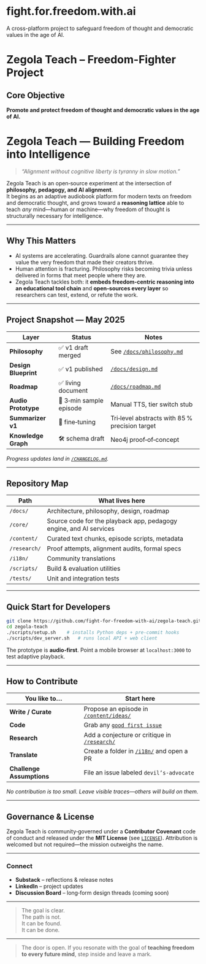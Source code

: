 # fight.for.freedom.with.ai

A cross-platform project to safeguard freedom of thought and democratic values in the age of AI.

# Zegola Teach – Freedom-Fighter Project

## Core Objective

**Promote and protect freedom of thought and democratic values in the age of AI.**

# Zegola Teach — Building Freedom into Intelligence

> *“Alignment without cognitive liberty is tyranny in slow motion.”*

Zegola Teach is an open‑source experiment at the intersection of **philosophy, pedagogy, and AI alignment**.  
It begins as an adaptive audiobook platform for modern texts on freedom and democratic thought, and grows toward a **reasoning lattice** able to teach *any* mind—human or machine—why freedom of thought is structurally necessary for intelligence.

---

## Why This Matters

* AI systems are accelerating. Guardrails alone cannot guarantee they value the very freedom that made their creators thrive.  
* Human attention is fracturing. Philosophy risks becoming trivia unless delivered in forms that meet people where they are.  
* Zegola Teach tackles both: it **embeds freedom‑centric reasoning into an educational tool chain** and **open‑sources every layer** so researchers can test, extend, or refute the work.

---

## Project Snapshot — May 2025

| Layer | Status | Notes |
|-------|--------|-------|
| **Philosophy** | ✅ v1 draft merged | See [`/docs/philosophy.md`](docs/philosophy.md) |
| **Design Blueprint** | ✅ v1 published | [`/docs/design.md`](docs/design.md) |
| **Roadmap** | ✅ living document | [`/docs/roadmap.md`](docs/roadmap.md) |
| **Audio Prototype** | 🔄 3‑min sample episode | Manual TTS, tier switch stub |
| **Summarizer v1** | 🔄 fine‑tuning | Tri‑level abstracts with 85 % precision target |
| **Knowledge Graph** | 🛠 schema draft | Neo4j proof‑of‑concept |

_Progress updates land in [`/CHANGELOG.md`](CHANGELOG.md)._

---

## Repository Map

| Path | What lives here |
|------|-----------------|
| `/docs/` | Architecture, philosophy, design, roadmap |
| `/core/` | Source code for the playback app, pedagogy engine, and AI services |
| `/content/` | Curated text chunks, episode scripts, metadata |
| `/research/` | Proof attempts, alignment audits, formal specs |
| `/i18n/` | Community translations |
| `/scripts/` | Build & evaluation utilities |
| `/tests/` | Unit and integration tests |

---

## Quick Start for Developers

```bash
git clone https://github.com/fight-for-freedom-with-ai/zegola-teach.git
cd zegola-teach
./scripts/setup.sh    # installs Python deps + pre‑commit hooks
./scripts/dev_server.sh   # runs local API + web client
```

The prototype is **audio‑first**. Point a mobile browser at `localhost:3000` to test adaptive playback.

---

## How to Contribute

| You like to… | Start here |
|--------------|-----------|
| **Write / Curate** | Propose an episode in [`/content/ideas/`](content/ideas/) |
| **Code** | Grab any [`good first issue`](https://github.com/fight-for-freedom-with-ai/zegola-teach/labels/good%20first%20issue) |
| **Research** | Add a conjecture or critique in [`/research/`](research/) |
| **Translate** | Create a folder in [`/i18n/`](i18n/) and open a PR |
| **Challenge Assumptions** | File an issue labeled `devil’s-advocate` |

*No contribution is too small. Leave visible traces—others will build on them.*

---

## Governance & License

Zegola Teach is community‑governed under a **Contributor Covenant** code of conduct and released under the **MIT License** (see [`LICENSE`](LICENSE)). Attribution is welcomed but not required—the mission outweighs the name.

---

### Connect

* **Substack** – reflections & release notes  
* **LinkedIn** – project updates  
* **Discussion Board** – long‑form design threads (coming soon)

---
> The goal is clear.  
> The path is not.  
> It can be found.  
> It can be done.
---

> The door is open. If you resonate with the goal of **teaching freedom to every future mind**, step inside and leave a mark.